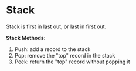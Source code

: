 # Stack
Stack is first in last out, or last in first out.

**Stack Methods**:
1. Push: add a record to the stack
2. Pop: remove the "top" record in the stack
3. Peek: return the "top" record without popping it